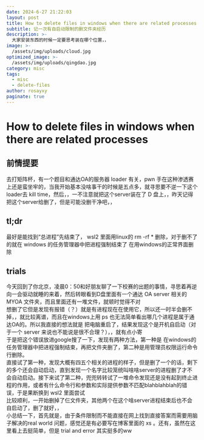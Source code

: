 ```yaml
---
date: 2024-6-27 21:22:03
layout: post
title: How to delete files in windows when there are related processes
subtitle: 记一次有自启动限制的删文件夹经历
description: >-
  大家安装东西的时候一定要思考装在哪个位置，，
image: >-
  /assets/img/uploads/cloud.jpg
optimized_image: >-
  /assets/img/uploads/qingdao.jpg
category: misc
tags:
  - misc
  - delete-files
author: rosayxy
paginate: true
---
```

# How to delete files in windows when there are related processes
## 前情提要
去打矩阵杯，有一个题目和通达OA的服务器 loader 有关，pwn 手在这种渗透赛上还是蛮坐牢的，当我开始基本没啥事干的时候是五点多，就寻思要不逆一下这个 loader去 kill time，然后，，一不注意就把这个server装在了 D 盘上，，昨天记得把这个server给删了，但是可能没删干净吧，，
## tl;dr
最好是能找到“总进程”先结束了， wsl2 里面用linux的 rm -rf * 删除，对于删不了的就在 windows 的任务管理器中把进程强制结束了 在用windows的正常界面删除
## trials
今天回到了你北京，凌晨0：50和好朋友聊了一下校赛的出题的事情，寻思着再逆向一会驱动就睡的来着，然后转眼看到D盘里面有一个通达 OA server 相关的 MYOA 文件夹，而且里面还有一堆文件，就顿时觉得不对   
想删了它但是发现有报错（？）就是有进程现在在使用它，所以还一时半会删不掉，，就比较离谱，而且在windows上用 ps 也无法简单看出哪几个进程是属于通达OA的。所以我直接的想法就是 把电脑重启了，结果发现这个是开机自启动（对于一个 server 来说也不能说是很不合理？），，就有点小寄   
于是把这个错误放进google搜了一下，发现有两种方法，第一种是 在windows的任务管理器中把进程强制结束，再把文件夹删了，第二种是用管理员权限运行命令行删除。     
直接试了第一种，发现大概有四五个相关的进程的样子，但是删了一个的话，剩下的多个还会自动启动，直到发现一个名字比较笼统叫啥啥server的进程删了才不会自动启动。接下来试了第二种，兜兜转转试了一堆命令发现还是没有起到终止进程的作用，或者有什么命令行和参数和实际提供参数不匹配blahblahblah的错误，于是果断换到 wsl2 里面尝试     
比较顺利，一开始删掉了仨文件夹，其他两个在这个啥server进程结束后也不会自启动了，删了就好，，     
小总结一下，首先就是，由于条件限制而不能直接在网上找到直接答案而需要用脑子解决的real world 问题，感觉还是有必要写在博客里面的 xs 。还有，虽然在这里看上去挺简单，但是 trial and error 其实挺多的ww   